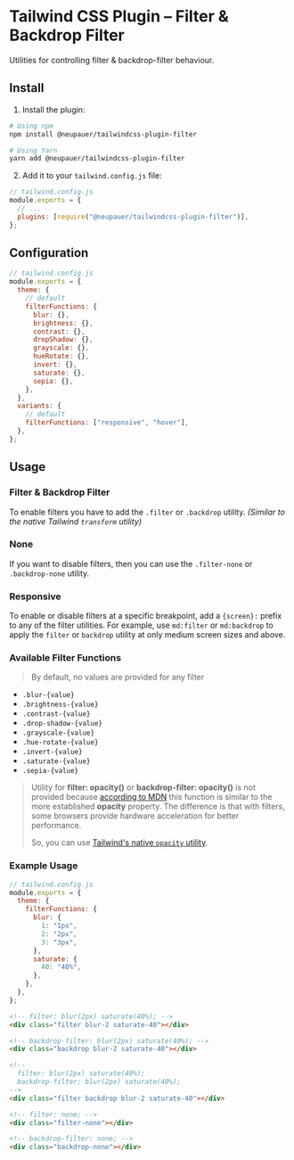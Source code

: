 # Tailwind CSS Plugin – Filter & Backdrop Filter

Utilities for controlling filter & backdrop-filter behaviour.

## Install

1. Install the plugin:

```bash
# Using npm
npm install @neupauer/tailwindcss-plugin-filter

# Using Yarn
yarn add @neupauer/tailwindcss-plugin-filter
```

2. Add it to your `tailwind.config.js` file:

```js
// tailwind.config.js
module.exports = {
  // ...
  plugins: [require("@neupauer/tailwindcss-plugin-filter")],
};
```

## Configuration

```js
// tailwind.config.js
module.exports = {
  theme: {
    // default
    filterFunctions: {
      blur: {},
      brightness: {},
      contrast: {},
      dropShadow: {},
      grayscale: {},
      hueRotate: {},
      invert: {},
      saturate: {},
      sepia: {},
    },
  },
  variants: {
    // default
    filterFunctions: ["responsive", "hover"],
  },
};
```

## Usage

### Filter & Backdrop Filter

To enable filters you have to add the `.filter` or `.backdrop` utility. _(Similar to the native Tailwind `transform` utility)_

### None

If you want to disable filters, then you can use the `.filter-none` or `.backdrop-none` utility.

### Responsive

To enable or disable filters at a specific breakpoint, add a `{screen}:` prefix to any of the filter utilities. For example, use `md:filter` or `md:backdrop` to apply the `filter` or `backdrop` utility at only medium screen sizes and above.

### Available Filter Functions

> By default, no values are provided for any filter

- `.blur-{value}`
- `.brightness-{value}`
- `.contrast-{value}`
- `.drop-shadow-{value}`
- `.grayscale-{value}`
- `.hue-rotate-{value}`
- `.invert-{value}`
- `.saturate-{value}`
- `.sepia-{value}`

> Utility for **filter: opacity()** or **backdrop-filter: opacity()** is not provided because [according to MDN](<https://developer.mozilla.org/en-US/docs/Web/CSS/filter-function/opacity()>) this function is similar to the more established **opacity** property. The difference is that with filters, some browsers provide hardware acceleration for better performance.
>
> So, you can use [Tailwind's native `opacity` utility](https://tailwindcss.com/docs/opacity).

### Example Usage

```js
// tailwind.config.js
module.exports = {
  theme: {
    filterFunctions: {
      blur: {
        1: "1px",
        2: "2px",
        3: "3px",
      },
      saturate: {
        40: "40%",
      },
    },
  },
};
```

```html
<!-- filter: blur(2px) saturate(40%); -->
<div class="filter blur-2 saturate-40"></div>

<!-- backdrop-filter: blur(2px) saturate(40%); -->
<div class="backdrop blur-2 saturate-40"></div>

<!--
  filter: blur(2px) saturate(40%);
  backdrop-filter: blur(2px) saturate(40%);
-->
<div class="filter backdrop blur-2 saturate-40"></div>

<!-- filter: none; -->
<div class="filter-none"></div>

<!-- backdrop-filter: none; -->
<div class="backdrop-none"></div>
```
